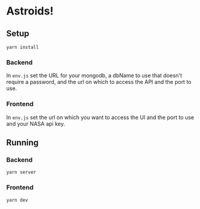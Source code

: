 # Astroids!

## Setup

`yarn install`

### Backend
In `env.js` set the URL for your mongodb, a dbName to use that doesn't require a password, and the
url on which to access the API and the port to use.

### Frontend
In `env.js` set the url on which you want to access the UI and the port to use and your NASA api key.

## Running

### Backend

`yarn server`

### Frontend

`yarn dev`
